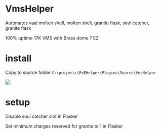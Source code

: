 # VmsHelper

Automates vaal molten shell, molten shell, granite flask, soul catcher, granite flask

100% uptime 17K VMS with Brass dome ? EZ

# install

Copy to source folder `C:\projects\PoEHelper\Plugins\Source\VmsHelper`

![](https://i.imgur.com/NjQC9UG.png)

# setup 

Disable soul catcher slot in Flasker

Set minimum charges reserved for granite to 1 in Flasker